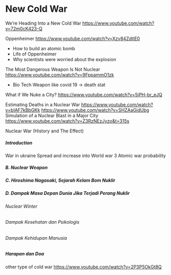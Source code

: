 # New Cold War
We’re Heading Into a New Cold War https://www.youtube.com/watch?v=72m0cK423-Q

Oppenheimer https://www.youtube.com/watch?v=Xzv84ZdtlE0
- How to build an atomic bomb
- Life of Oppenheimer
- Why scientists were worried about the explosion

The Most Dangerous Weapon Is Not Nuclear https://www.youtube.com/watch?v=9FppammO1zk
- Bio Tech Weapon like covid 19 -> death stat

What if We Nuke a City? https://www.youtube.com/watch?v=5iPH-br_eJQ

Estimating Deaths in a Nuclear War https://www.youtube.com/watch?v=bIAF7kBbGKk
https://www.youtube.com/watch?v=SHZAaGidUbg
Simulation of a Nuclear Blast in a Major City https://www.youtube.com/watch?v=Z3RzNEzJyzo&t=315s


Nuclear War (History and The Effect)
##### Introduction
War in ukraine
Spread and increase into World war 3 
Atomic war probability
##### B. Nuclear Weapon
##### C. Hiroshima Nagasaki, Sejarah Kelam Bom Nuklir
##### D. Dampak Masa Depan Dunia Jika Terjadi Perang Nuklir
###### Nuclear Winter
###### Dampak Kesehatan dan Psikologis
###### Dampak Kehidupan Manusia
##### Harapan dan Doa







other type of cold war
https://www.youtube.com/watch?v=2P3P5OkGt8Q